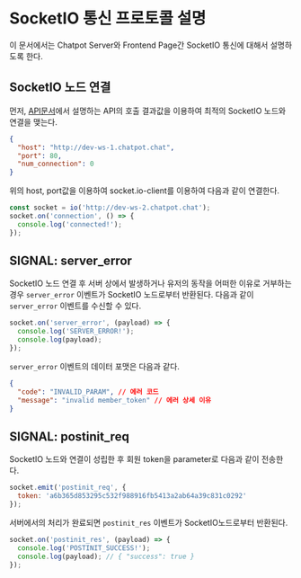 # SocketIO 통신 프로토콜 설명
이 문서에서는 Chatpot Server와 Frontend Page간 SocketIO 통신에 대해서 설명하도록 한다.

## SocketIO 노드 연결
먼저, [API문서](http://dev-websocket.chatpot.chat/apidoc/#/Status/get_status)에서 설명하는 API의 호출 결과값을 이용하여 최적의 SocketIO 노드와 연결을 맺는다.
```json
{
  "host": "http://dev-ws-1.chatpot.chat",
  "port": 80,
  "num_connection": 0
}
```
위의 host, port값을 이용하여 socket.io-client를 이용하여 다음과 같이 연결한다.
```javascript
const socket = io('http://dev-ws-2.chatpot.chat');
socket.on('connection', () => {
  console.log('connected!');
});
```

## SIGNAL: server_error
SocketIO 노드 연결 후 서버 상에서 발생하거나 유저의 동작을 어떠한 이유로 거부하는 경우 `server_error` 이벤트가 SocketIO 노드로부터 반환된다.
다음과 같이 `server_error` 이벤트를 수신할 수 있다.
```javascript
socket.on('server_error', (payload) => {
  console.log('SERVER_ERROR!');
  console.log(payload);
});
```
`server_error` 이벤트의 데이터 포맷은 다음과 같다.
```json
{
  "code": "INVALID_PARAM", // 에러 코드
  "message": "invalid member_token" // 에러 상세 이유
}
```

## SIGNAL: postinit_req
SocketIO 노드와 연결이 성립한 후 회원 token을 parameter로 다음과 같이 전송한다.
```javascript
socket.emit('postinit_req', {
  token: 'a6b365d853295c532f988916fb5413a2ab64a39c831c0292'
});
```
서버에서의 처리가 완료되면 `postinit_res` 이벤트가 SocketIO노드로부터 반환된다.
```javascript
socket.on('postinit_res', (payload) => {
  console.log('POSTINIT_SUCCESS!');
  console.log(payload); // { "success": true }
});
```